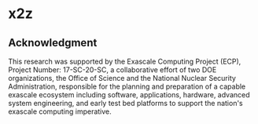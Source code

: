 # x2z

## Acknowledgment

This research was supported by the Exascale Computing Project (ECP), Project
Number: 17-SC-20-SC, a collaborative effort of two DOE organizations, the Office
of Science and the National Nuclear Security Administration, responsible for the
planning and preparation of a capable exascale ecosystem including software,
applications, hardware, advanced system engineering, and early test bed
platforms to support the nation's exascale computing imperative. 
